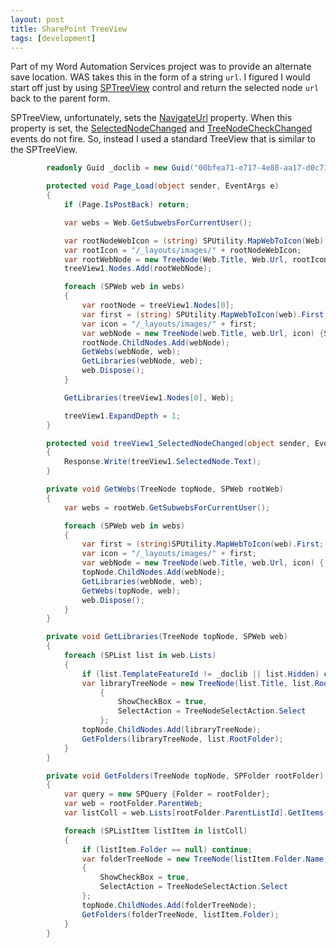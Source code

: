 ```yaml
---
layout: post
title: SharePoint TreeView
tags: [development]
---
```


Part of my Word Automation Services project was to provide an alternate save location.  WAS takes this in the form of a string `url`.  I figured I would start off just by using [SPTreeView](http://msdn.microsoft.com/en-us/library/microsoft.sharepoint.webcontrols.sptreeview.aspx) control and return the selected node `url` back to the parent form.

SPTreeView, unfortunately, sets the [NavigateUrl](http://msdn.microsoft.com/en-us/library/system.web.ui.webcontrols.treenode.navigateurl(v=vs.90).aspx) property.  When this property is set, the [SelectedNodeChanged](http://msdn.microsoft.com/en-us/library/system.web.ui.webcontrols.treeview.selectednodechanged(v=vs.90).aspx) and [TreeNodeCheckChanged](http://msdn.microsoft.com/en-us/library/system.web.ui.webcontrols.treeview.treenodecheckchanged(v=vs.90).aspx) events do not fire.  So, instead I used a standard TreeView that is similar to the SPTreeView.

```csharp
        readonly Guid _doclib = new Guid("00bfea71-e717-4e80-aa17-d0c71b360101");

        protected void Page_Load(object sender, EventArgs e)
        {
            if (Page.IsPostBack) return;

            var webs = Web.GetSubwebsForCurrentUser();

            var rootNodeWebIcon = (string) SPUtility.MapWebToIcon(Web).First;
            var rootIcon = "/_layouts/images/" + rootNodeWebIcon;
            var rootWebNode = new TreeNode(Web.Title, Web.Url, rootIcon) {SelectAction = TreeNodeSelectAction.None};
            treeView1.Nodes.Add(rootWebNode);

            foreach (SPWeb web in webs)
            {
                var rootNode = treeView1.Nodes[0];
                var first = (string) SPUtility.MapWebToIcon(web).First;
                var icon = "/_layouts/images/" + first;
                var webNode = new TreeNode(web.Title, web.Url, icon) {SelectAction = TreeNodeSelectAction.None};
                rootNode.ChildNodes.Add(webNode);
                GetWebs(webNode, web);
                GetLibraries(webNode, web);
                web.Dispose();
            }

            GetLibraries(treeView1.Nodes[0], Web);

            treeView1.ExpandDepth = 1;
        }

        protected void treeView1_SelectedNodeChanged(object sender, EventArgs e)
        {
            Response.Write(treeView1.SelectedNode.Text);
        }

        private void GetWebs(TreeNode topNode, SPWeb rootWeb)
        {
            var webs = rootWeb.GetSubwebsForCurrentUser();

            foreach (SPWeb web in webs)
            {
                var first = (string)SPUtility.MapWebToIcon(web).First;
                var icon = "/_layouts/images/" + first;
                var webNode = new TreeNode(web.Title, web.Url, icon) { SelectAction = TreeNodeSelectAction.None };
                topNode.ChildNodes.Add(webNode);
                GetLibraries(webNode, web);
                GetWebs(topNode, web);
                web.Dispose();
            }
        }

        private void GetLibraries(TreeNode topNode, SPWeb web)
        {
            foreach (SPList list in web.Lists)
            {
                if (list.TemplateFeatureId != _doclib || list.Hidden) continue;
                var libraryTreeNode = new TreeNode(list.Title, list.RootFolder.Url, list.ImageUrl)
                    {
                        ShowCheckBox = true,
                        SelectAction = TreeNodeSelectAction.Select
                    };
                topNode.ChildNodes.Add(libraryTreeNode);
                GetFolders(libraryTreeNode, list.RootFolder);
            }      
        }

        private void GetFolders(TreeNode topNode, SPFolder rootFolder)
        {
            var query = new SPQuery {Folder = rootFolder};
            var web = rootFolder.ParentWeb;
            var listColl = web.Lists[rootFolder.ParentListId].GetItems(query);

            foreach (SPListItem listItem in listColl)
            {
                if (listItem.Folder == null) continue;
                var folderTreeNode = new TreeNode(listItem.Folder.Name, listItem.Folder.Url, "/_layouts/images/folder.gif")
                {
                    ShowCheckBox = true,
                    SelectAction = TreeNodeSelectAction.Select
                };
                topNode.ChildNodes.Add(folderTreeNode);
                GetFolders(folderTreeNode, listItem.Folder);
            }                
        }
```